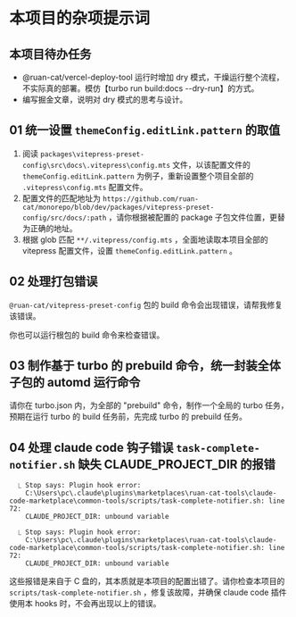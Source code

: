 # 本项目的杂项提示词

## 本项目待办任务

- @ruan-cat/vercel-deploy-tool 运行时增加 dry 模式，干燥运行整个流程，不实际真的部署。模仿【turbo run build:docs --dry-run】的方式。
- 编写掘金文章，说明对 dry 模式的思考与设计。

## 01 统一设置 `themeConfig.editLink.pattern` 的取值

1. 阅读 `packages\vitepress-preset-config\src\docs\.vitepress\config.mts` 文件，以该配置文件的 `themeConfig.editLink.pattern` 为例子，重新设置整个项目全部的 `.vitepress\config.mts` 配置文件。
2. 配置文件的匹配地址为 `https://github.com/ruan-cat/monorepo/blob/dev/packages/vitepress-preset-config/src/docs/:path` ，请你根据被配置的 package 子包文件位置，更替为正确的地址。
3. 根据 glob 匹配 `**/.vitepress/config.mts` ，全面地读取本项目全部的 vitepress 配置文件，设置 `themeConfig.editLink.pattern` 。

## 02 处理打包错误

`@ruan-cat/vitepress-preset-config` 包的 build 命令会出现错误，请帮我修复该错误。

你也可以运行根包的 build 命令来检查错误。

## 03 制作基于 turbo 的 prebuild 命令，统一封装全体子包的 automd 运行命令

请你在 turbo.json 内，为全部的 "prebuild" 命令，制作一个全局的 turbo 任务，预期在运行 turbo 的 build 任务前，先完成 turbo 的 prebuild 任务。

## 04 处理 claude code 钩子错误 `task-complete-notifier.sh` 缺失 CLAUDE_PROJECT_DIR 的报错

<!-- TODO: 待处理 -->

```log
  ⎿ Stop says: Plugin hook error:
    C:\Users\pc\.claude\plugins\marketplaces\ruan-cat-tools\claude-code-marketplace\common-tools/scripts/task-complete-notifier.sh: line 72:
    CLAUDE_PROJECT_DIR: unbound variable

  ⎿ Stop says: Plugin hook error:
    C:\Users\pc\.claude\plugins\marketplaces\ruan-cat-tools\claude-code-marketplace\common-tools/scripts/task-complete-notifier.sh: line 72:
    CLAUDE_PROJECT_DIR: unbound variable
```

这些报错是来自于 C 盘的，其本质就是本项目的配置出错了。请你检查本项目的 `scripts/task-complete-notifier.sh` ，修复该故障，并确保 claude code 插件使用本 hooks 时，不会再出现以上的错误。
